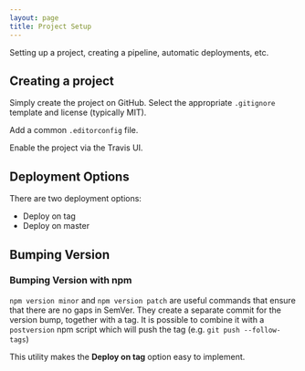 ```yaml
---
layout: page
title: Project Setup
---
```


Setting up a project, creating a pipeline, automatic deployments, etc.

Creating a project
------------------

Simply create the project on GitHub. Select the appropriate `.gitignore`
template and license (typically MIT).

Add a common `.editorconfig` file.

Enable the project via the Travis UI.

Deployment Options
------------------

There are two deployment options:

- Deploy on tag
- Deploy on master

Bumping Version
---------------

### Bumping Version with npm

`npm version minor` and `npm version patch` are useful commands that ensure that
there are no gaps in SemVer. They create a separate commit for the version bump,
together with a tag. It is possible to combine it with a `postversion` npm
script which will push the tag (e.g. `git push --follow-tags`)

This utility makes the **Deploy on tag** option easy to implement.

